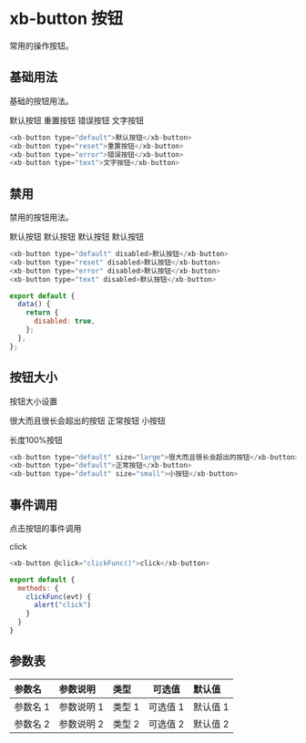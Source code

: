 # xb-button 按钮

常用的操作按钮。

## 基础用法

基础的按钮用法。

<div class="demo-button">
  <div>
    <xb-button type="default">默认按钮</xb-button>
    <xb-button type="reset">重置按钮</xb-button>
    <xb-button type="error">错误按钮</xb-button>
    <xb-button type="text">文字按钮</xb-button>
  </div>
</div>

```js
<xb-button type="default">默认按钮</xb-button>
<xb-button type="reset">重置按钮</xb-button>
<xb-button type="error">错误按钮</xb-button>
<xb-button type="text">文字按钮</xb-button>
```

## 禁用

禁用的按钮用法。

<div class="demo-button">
  <div>
    <xb-button type="default" disabled>默认按钮</xb-button>
    <xb-button type="reset" disabled>默认按钮</xb-button>
    <xb-button type="error" disabled>默认按钮</xb-button>
    <xb-button type="text" disabled>默认按钮</xb-button>
  </div>
</div>

```js
<xb-button type="default" disabled>默认按钮</xb-button>
<xb-button type="reset" disabled>默认按钮</xb-button>
<xb-button type="error" disabled>默认按钮</xb-button>
<xb-button type="text" disabled>默认按钮</xb-button>

export default {
  data() {
    return {
      disabled: true,
    };
  },
};
```

## 按钮大小

按钮大小设置

<xb-button type="default" size="large">很大而且很长会超出的按钮</xb-button>
<xb-button type="default">正常按钮</xb-button>
<xb-button type="default" size="small">小按钮</xb-button>

<div style="width:100%"><xb-button type="default" long="true">长度100%按钮</xb-button></div>

```js
<xb-button type="default" size="large">很大而且很长会超出的按钮</xb-button>
<xb-button type="default">正常按钮</xb-button>
<xb-button type="default" size="small">小按钮</xb-button>
```

## 事件调用

点击按钮的事件调用

<div class="demo-button">
  <div>
    <xb-button @click="clickFunc()" >click</xb-button>
  </div>
</div>

```js
<xb-button @click="clickFunc()">click</xb-button>

export default {
  methods: {
    clickFunc(evt) {
      alert("click")
    }
  }
}
```

<script>
export default {
  data(){
    return{
      disabled:true
    }
  },
  methods: {
    clickFunc(evt) {
      alert("click")
    }
  }
}
</script>

## 参数表

| 参数名   | 参数说明   | 类型   | 可选值   | 默认值   |
| :------- | :--------- | :----- | -------- | :------- |
| 参数名 1 | 参数说明 1 | 类型 1 | 可选值 1 | 默认值 1 |
| 参数名 2 | 参数说明 2 | 类型 2 | 可选值 2 | 默认值 2 |
